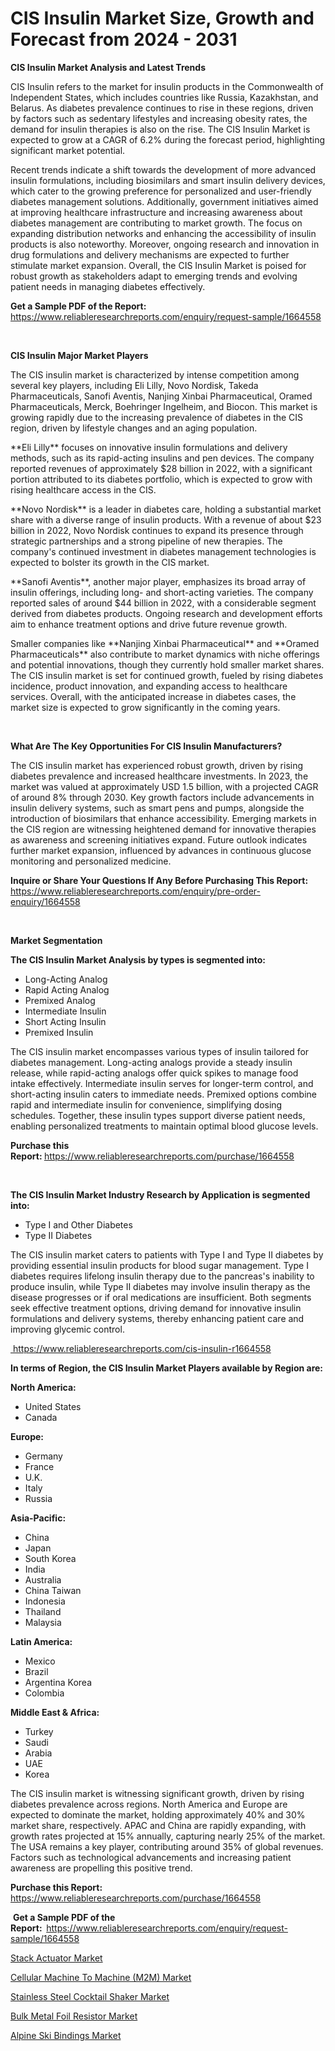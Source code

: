 <p><h1>CIS Insulin Market Size, Growth and Forecast from 2024 - 2031</h1></p><p><strong>CIS Insulin Market Analysis and Latest Trends</strong></p>
<p><p>CIS Insulin refers to the market for insulin products in the Commonwealth of Independent States, which includes countries like Russia, Kazakhstan, and Belarus. As diabetes prevalence continues to rise in these regions, driven by factors such as sedentary lifestyles and increasing obesity rates, the demand for insulin therapies is also on the rise. The CIS Insulin Market is expected to grow at a CAGR of 6.2% during the forecast period, highlighting significant market potential.</p><p>Recent trends indicate a shift towards the development of more advanced insulin formulations, including biosimilars and smart insulin delivery devices, which cater to the growing preference for personalized and user-friendly diabetes management solutions. Additionally, government initiatives aimed at improving healthcare infrastructure and increasing awareness about diabetes management are contributing to market growth. The focus on expanding distribution networks and enhancing the accessibility of insulin products is also noteworthy. Moreover, ongoing research and innovation in drug formulations and delivery mechanisms are expected to further stimulate market expansion. Overall, the CIS Insulin Market is poised for robust growth as stakeholders adapt to emerging trends and evolving patient needs in managing diabetes effectively.</p></p>
<p><strong>Get a Sample PDF of the Report:&nbsp;</strong> <a href="https://www.reliableresearchreports.com/enquiry/request-sample/1664558?utm_campaign=36&utm_medium=2&utm_source=Github&utm_content=ia&utm_term=28092024&utm_id=cis-insulin">https://www.reliableresearchreports.com/enquiry/request-sample/1664558</a></p>
<p>&nbsp;</p>
<p><strong>CIS Insulin Major Market Players</strong></p>
<p><p>The CIS insulin market is characterized by intense competition among several key players, including Eli Lilly, Novo Nordisk, Takeda Pharmaceuticals, Sanofi Aventis, Nanjing Xinbai Pharmaceutical, Oramed Pharmaceuticals, Merck, Boehringer Ingelheim, and Biocon. This market is growing rapidly due to the increasing prevalence of diabetes in the CIS region, driven by lifestyle changes and an aging population.</p><p>**Eli Lilly** focuses on innovative insulin formulations and delivery methods, such as its rapid-acting insulins and pen devices. The company reported revenues of approximately $28 billion in 2022, with a significant portion attributed to its diabetes portfolio, which is expected to grow with rising healthcare access in the CIS.</p><p>**Novo Nordisk** is a leader in diabetes care, holding a substantial market share with a diverse range of insulin products. With a revenue of about $23 billion in 2022, Novo Nordisk continues to expand its presence through strategic partnerships and a strong pipeline of new therapies. The company's continued investment in diabetes management technologies is expected to bolster its growth in the CIS market.</p><p>**Sanofi Aventis**, another major player, emphasizes its broad array of insulin offerings, including long- and short-acting varieties. The company reported sales of around $44 billion in 2022, with a considerable segment derived from diabetes products. Ongoing research and development efforts aim to enhance treatment options and drive future revenue growth.</p><p>Smaller companies like **Nanjing Xinbai Pharmaceutical** and **Oramed Pharmaceuticals** also contribute to market dynamics with niche offerings and potential innovations, though they currently hold smaller market shares. The CIS insulin market is set for continued growth, fueled by rising diabetes incidence, product innovation, and expanding access to healthcare services. Overall, with the anticipated increase in diabetes cases, the market size is expected to grow significantly in the coming years.</p></p>
<p>&nbsp;</p>
<p><strong>What Are The Key Opportunities For CIS Insulin Manufacturers?</strong></p>
<p><p>The CIS insulin market has experienced robust growth, driven by rising diabetes prevalence and increased healthcare investments. In 2023, the market was valued at approximately USD 1.5 billion, with a projected CAGR of around 8% through 2030. Key growth factors include advancements in insulin delivery systems, such as smart pens and pumps, alongside the introduction of biosimilars that enhance accessibility. Emerging markets in the CIS region are witnessing heightened demand for innovative therapies as awareness and screening initiatives expand. Future outlook indicates further market expansion, influenced by advances in continuous glucose monitoring and personalized medicine.</p></p>
<p><strong>Inquire or Share Your Questions If Any Before Purchasing This Report:</strong> <a href="https://www.reliableresearchreports.com/enquiry/pre-order-enquiry/1664558?utm_campaign=36&utm_medium=2&utm_source=Github&utm_content=ia&utm_term=28092024&utm_id=cis-insulin">https://www.reliableresearchreports.com/enquiry/pre-order-enquiry/1664558</a></p>
<p>&nbsp;</p>
<p><strong>Market Segmentation</strong></p>
<p><strong>The CIS Insulin Market Analysis by types is segmented into:</strong></p>
<p><ul><li>Long-Acting Analog</li><li>Rapid Acting Analog</li><li>Premixed Analog</li><li>Intermediate Insulin</li><li>Short Acting Insulin</li><li>Premixed Insulin</li></ul></p>
<p><p>The CIS insulin market encompasses various types of insulin tailored for diabetes management. Long-acting analogs provide a steady insulin release, while rapid-acting analogs offer quick spikes to manage food intake effectively. Intermediate insulin serves for longer-term control, and short-acting insulin caters to immediate needs. Premixed options combine rapid and intermediate insulin for convenience, simplifying dosing schedules. Together, these insulin types support diverse patient needs, enabling personalized treatments to maintain optimal blood glucose levels.</p></p>
<p><strong>Purchase this Report:&nbsp;</strong><a href="https://www.reliableresearchreports.com/purchase/1664558?utm_campaign=36&utm_medium=2&utm_source=Github&utm_content=ia&utm_term=28092024&utm_id=cis-insulin">https://www.reliableresearchreports.com/purchase/1664558</a></p>
<p>&nbsp;</p>
<p><strong>The CIS Insulin Market Industry Research by Application is segmented into:</strong></p>
<p><ul><li>Type I and Other Diabetes</li><li>Type II Diabetes</li></ul></p>
<p><p>The CIS insulin market caters to patients with Type I and Type II diabetes by providing essential insulin products for blood sugar management. Type I diabetes requires lifelong insulin therapy due to the pancreas's inability to produce insulin, while Type II diabetes may involve insulin therapy as the disease progresses or if oral medications are insufficient. Both segments seek effective treatment options, driving demand for innovative insulin formulations and delivery systems, thereby enhancing patient care and improving glycemic control.</p></p>
<p><a href="https://www.reliableresearchreports.com/cis-insulin-r1664558?utm_campaign=36&utm_medium=2&utm_source=Github&utm_content=ia&utm_term=28092024&utm_id=cis-insulin">&nbsp;https://www.reliableresearchreports.com/cis-insulin-r1664558</a></p>
<p><strong>In terms of Region, the CIS Insulin Market Players available by Region are:</strong></p>
<p>
    <p> <strong> North America: </strong>
        <ul>
            <li>United States</li>
            <li>Canada</li>
        </ul>
        </p> 
    <p> <strong> Europe: </strong>
        <ul>
            <li>Germany</li>
            <li>France</li>
            <li>U.K.</li>
            <li>Italy</li>
            <li>Russia</li>
        </ul>
        </p> 
    <p> <strong> Asia-Pacific: </strong>
        <ul>
            <li>China</li>
            <li>Japan</li>
            <li>South Korea</li>
            <li>India</li>
            <li>Australia</li>
            <li>China Taiwan</li>
            <li>Indonesia</li>
            <li>Thailand</li>
            <li>Malaysia</li>
        </ul>
        </p> 
    <p> <strong> Latin America: </strong>
        <ul>
            <li>Mexico</li>
            <li>Brazil</li>
            <li>Argentina Korea</li>
            <li>Colombia</li>
        </ul>
        </p> 
    <p> <strong> Middle East & Africa: </strong>
        <ul>
            <li>Turkey</li>
            <li>Saudi</li>
            <li>Arabia</li>
            <li>UAE</li>
            <li>Korea</li>
        </ul>
    </p>
    </p>
<p><p>The CIS insulin market is witnessing significant growth, driven by rising diabetes prevalence across regions. North America and Europe are expected to dominate the market, holding approximately 40% and 30% market share, respectively. APAC and China are rapidly expanding, with growth rates projected at 15% annually, capturing nearly 25% of the market. The USA remains a key player, contributing around 35% of global revenues. Factors such as technological advancements and increasing patient awareness are propelling this positive trend.</p></p>
<p><strong>Purchase this Report: </strong><a href="https://www.reliableresearchreports.com/purchase/1664558?utm_campaign=36&utm_medium=2&utm_source=Github&utm_content=ia&utm_term=28092024&utm_id=cis-insulin">https://www.reliableresearchreports.com/purchase/1664558</a></p>
<p>&nbsp;<strong>Get a Sample PDF of the Report:&nbsp;&nbsp;</strong><a href="https://www.reliableresearchreports.com/enquiry/request-sample/1664558?utm_campaign=36&utm_medium=2&utm_source=Github&utm_content=ia&utm_term=28092024&utm_id=cis-insulin">https://www.reliableresearchreports.com/enquiry/request-sample/1664558</a></p>
<p><strong></strong></p>
<p><p><a href="https://issuu.com/reportprime-2/docs/stack-actuator-market-size-2030.ppt_37b52ba4d43cf5?utm_campaign=36&utm_medium=2&utm_source=Github&utm_content=ia&utm_term=28092024&utm_id=cis-insulin">Stack Actuator Market</a></p><p><a href="https://github.com/SanjidaKhan901/Market-Research-Report-List-1/blob/main/cellular-machine-to-machine-m2m-market.md?utm_campaign=36&utm_medium=2&utm_source=Github&utm_content=ia&utm_term=28092024&utm_id=cis-insulin">Cellular Machine To Machine (M2M) Market</a></p><p><a href="https://www.linkedin.com/pulse/strategic-market-insights-global-stainless-steel-cocktail-shaker-pvamf?utm_campaign=36&utm_medium=2&utm_source=Github&utm_content=ia&utm_term=28092024&utm_id=cis-insulin">Stainless Steel Cocktail Shaker Market</a></p><p><a href="https://issuu.com/reportprime-2/docs/bulk-metal-foil-resistor-market-siz_3ddec92d350803?utm_campaign=36&utm_medium=2&utm_source=Github&utm_content=ia&utm_term=28092024&utm_id=cis-insulin">Bulk Metal Foil Resistor Market</a></p><p><a href="https://www.linkedin.com/pulse/alpine-ski-bindings-market-trends-analysis-opportunities-bukwf?utm_campaign=36&utm_medium=2&utm_source=Github&utm_content=ia&utm_term=28092024&utm_id=cis-insulin">Alpine Ski Bindings Market</a></p></p>